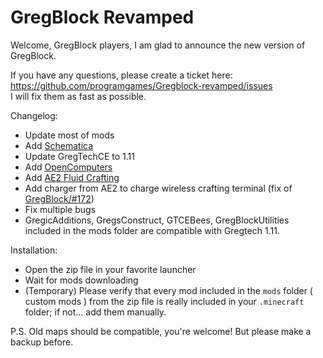 # GregBlock Revamped


Welcome, GregBlock players, I am glad to announce the new version of GregBlock.

If you have any questions, please create a ticket here: https://github.com/programgames/Gregblock-revamped/issues  
I will fix them as fast as possible.


Changelog:
- Update most of mods
- Add [Schematica](https://www.curseforge.com/minecraft/mc-mods/schematica)
- Update GregTechCE to 1.11
- Add [OpenComputers](https://www.curseforge.com/minecraft/mc-mods/opencomputers)
- Add [AE2 Fluid Crafting](https://www.curseforge.com/minecraft/mc-mods/ae2-fluid-crafting)
- Add charger from AE2 to charge wireless crafting terminal (fix of [GregBlock/#172](https://github.com/TheLimePixel/GregBlock/issues/172))
- Fix multiple bugs
- GregicAdditions, GregsConstruct, GTCEBees, GregBlockUtilities included in the mods folder are compatible with Gregtech 1.11.

Installation: 
- Open the zip file in your favorite launcher
- Wait for mods downloading
- (Temporary) Please verify that every mod included in the `mods` folder ( custom mods ) from the zip file is really included in your `.minecraft` folder; if not... add them manually.

P.S. Old maps should be compatible, you're welcome! But please make a backup before.
